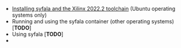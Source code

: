- [Installing syfala and the Xilinx 2022.2 toolchain](syfala-installation.md) (Ubuntu operating systems only)
- Running and using the syfala container (other operating systems) [**TODO**]
- Using syfala [**TODO**]
- 